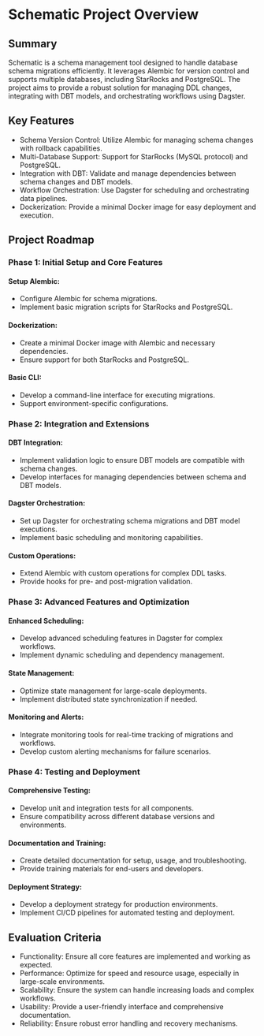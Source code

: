 # Schematic Project Overview

## Summary
Schematic is a schema management tool designed to handle database schema migrations efficiently. It leverages Alembic for version control and supports multiple databases, including StarRocks and PostgreSQL. The project aims to provide a robust solution for managing DDL changes, integrating with DBT models, and orchestrating workflows using Dagster.

## Key Features
- Schema Version Control: Utilize Alembic for managing schema changes with rollback capabilities.
- Multi-Database Support: Support for StarRocks (MySQL protocol) and PostgreSQL.
- Integration with DBT: Validate and manage dependencies between schema changes and DBT models.
- Workflow Orchestration: Use Dagster for scheduling and orchestrating data pipelines.
- Dockerization: Provide a minimal Docker image for easy deployment and execution.

## Project Roadmap

### Phase 1: Initial Setup and Core Features

#### Setup Alembic:
- Configure Alembic for schema migrations.
- Implement basic migration scripts for StarRocks and PostgreSQL.

#### Dockerization:
- Create a minimal Docker image with Alembic and necessary dependencies.
- Ensure support for both StarRocks and PostgreSQL.

#### Basic CLI:
- Develop a command-line interface for executing migrations.
- Support environment-specific configurations.

### Phase 2: Integration and Extensions

#### DBT Integration:
- Implement validation logic to ensure DBT models are compatible with schema changes.
- Develop interfaces for managing dependencies between schema and DBT models.

#### Dagster Orchestration:
- Set up Dagster for orchestrating schema migrations and DBT model executions.
- Implement basic scheduling and monitoring capabilities.

#### Custom Operations:
- Extend Alembic with custom operations for complex DDL tasks.
- Provide hooks for pre- and post-migration validation.

### Phase 3: Advanced Features and Optimization

#### Enhanced Scheduling:
- Develop advanced scheduling features in Dagster for complex workflows.
- Implement dynamic scheduling and dependency management.

#### State Management:
- Optimize state management for large-scale deployments.
- Implement distributed state synchronization if needed.

#### Monitoring and Alerts:
- Integrate monitoring tools for real-time tracking of migrations and workflows.
- Develop custom alerting mechanisms for failure scenarios.

### Phase 4: Testing and Deployment

#### Comprehensive Testing:
- Develop unit and integration tests for all components.
- Ensure compatibility across different database versions and environments.

#### Documentation and Training:
- Create detailed documentation for setup, usage, and troubleshooting.
- Provide training materials for end-users and developers.

#### Deployment Strategy:
- Develop a deployment strategy for production environments.
- Implement CI/CD pipelines for automated testing and deployment.

## Evaluation Criteria
- Functionality: Ensure all core features are implemented and working as expected.
- Performance: Optimize for speed and resource usage, especially in large-scale environments.
- Scalability: Ensure the system can handle increasing loads and complex workflows.
- Usability: Provide a user-friendly interface and comprehensive documentation.
- Reliability: Ensure robust error handling and recovery mechanisms.